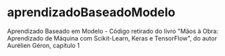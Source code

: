 # aprendizadoBaseadoModelo
Aprendizado Baseado em Modelo - Código retirado do livro "Mãos à Obra: Aprendizado de Máquina com Scikit-Learn, Keras e TensorFlow", do autor Aurélien Géron, capítulo 1
